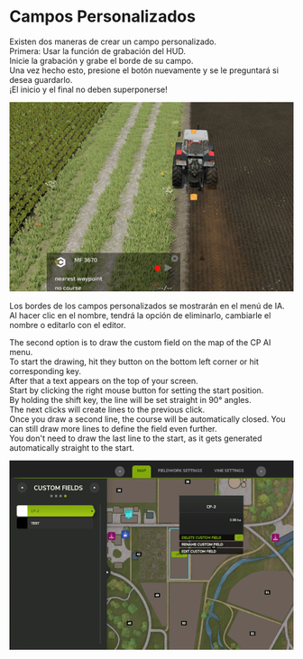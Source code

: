 # Campos Personalizados

  
Existen dos maneras de crear un campo personalizado.  
Primera: Usar la función de grabación del HUD.  
Inicie la grabación y grabe el borde de su campo.  
Una vez hecho esto, presione el botón nuevamente y se le preguntará si desea guardarlo.  
¡El inicio y el final no deben superponerse!  


![Image](../assets/images/recordcustomhelp_0_0_765_510.png)

  
Los bordes de los campos personalizados se mostrarán en el menú de IA.  
Al hacer clic en el nombre, tendrá la opción de eliminarlo, cambiarle el nombre o editarlo con el editor.  


  
The second option is to draw the custom field on the map of the CP AI menu.  
To start the drawing, hit they button on the bottom left corner or hit corresponding key.  
After that a text appears on the top of your screen.  
Start by clicking the right mouse button for setting the start position.  
By holding the shift key, the line will be set straight in 90° angles.  
The next clicks will create lines to the previous click.  
Once you draw a second line, the course will be automatically closed. You can still draw more lines to define the field even further.  
You don't need to draw the last line to the start, as it gets generated automatically straight to the start.  


![Image](../assets/images/customfield_0_0_765_510.png)

